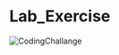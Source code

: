 # Lab_Exercise


![CodingChallange](https://user-images.githubusercontent.com/80693014/145616645-7695c1f5-6615-4f3d-a06c-4d54cf617435.gif)
